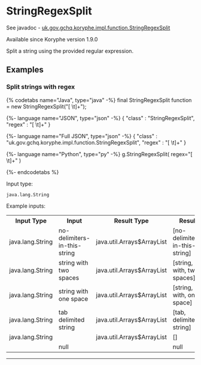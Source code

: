 # StringRegexSplit
See javadoc - [uk.gov.gchq.koryphe.impl.function.StringRegexSplit](ref://../../javadoc/koryphe/uk/gov/gchq/koryphe/impl/function/StringRegexSplit.html)

Available since Koryphe version 1.9.0

Split a string using the provided regular expression.

## Examples

### Split strings with regex


{% codetabs name="Java", type="java" -%}
final StringRegexSplit function = new StringRegexSplit("[ \\t]+");

{%- language name="JSON", type="json" -%}
{
  "class" : "StringRegexSplit",
  "regex" : "[ \\t]+"
}

{%- language name="Full JSON", type="json" -%}
{
  "class" : "uk.gov.gchq.koryphe.impl.function.StringRegexSplit",
  "regex" : "[ \\t]+"
}

{%- language name="Python", type="py" -%}
g.StringRegexSplit( 
  regex="[ \t]+" 
)

{%- endcodetabs %}

Input type:

```
java.lang.String
```

Example inputs:
<table style="display: block;">
<tr><th>Input Type</th><th>Input</th><th>Result Type</th><th>Result</th></tr>
<tr><td>java.lang.String</td><td>no-delimiters-in-this-string</td><td>java.util.Arrays$ArrayList</td><td>[no-delimiters-in-this-string]</td></tr>
<tr><td>java.lang.String</td><td>string  with  two  spaces</td><td>java.util.Arrays$ArrayList</td><td>[string, with, two, spaces]</td></tr>
<tr><td>java.lang.String</td><td>string with one space</td><td>java.util.Arrays$ArrayList</td><td>[string, with, one, space]</td></tr>
<tr><td>java.lang.String</td><td>tab	delimited	string</td><td>java.util.Arrays$ArrayList</td><td>[tab, delimited, string]</td></tr>
<tr><td>java.lang.String</td><td></td><td>java.util.Arrays$ArrayList</td><td>[]</td></tr>
<tr><td></td><td>null</td><td></td><td>null</td></tr>
</table>

-----------------------------------------------

